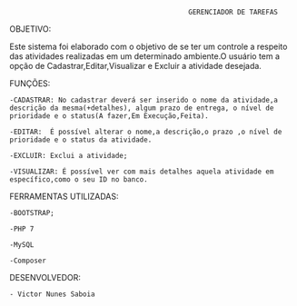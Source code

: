 												GERENCIADOR DE TAREFAS
OBJETIVO:

Este sistema foi elaborado com o objetivo de se ter um controle a respeito das atividades realizadas em um determinado ambiente.O usuário tem a opção
de Cadastrar,Editar,Visualizar e Excluir a atividade desejada.

FUNÇÕES:

	-CADASTRAR: No cadastrar deverá ser inserido o nome da atividade,a descrição da mesma(+detalhes), algum prazo de entrega, o nível de prioridade e o status(A fazer,Em Execução,Feita).
	
	-EDITAR:  É possível alterar o nome,a descrição,o prazo ,o nível de prioridade e o status da atividade.
	
	-EXCLUIR: Exclui a atividade;
	
	-VISUALIZAR: É possível ver com mais detalhes aquela atividade em específico,como o seu ID no banco.

FERRAMENTAS UTILIZADAS:

	-BOOTSTRAP;
	
	-PHP 7
	
	-MySQL
	
	-Composer
	
DESENVOLVEDOR:

	- Victor Nunes Saboia


